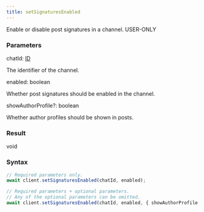 ```yaml
---
title: setSignaturesEnabled
---
```


Enable or disable post signatures in a channel.<span class="select-none"> <span class="inline-flex w-fit items-center"><span class="w-fit bg-dbt px-1.5 rounded-md select-none text-fgt text-[10px]">USER-ONLY</span></span> </span>

### Parameters 

<div class="flex flex-col gap-3"><div><div class="font-mono" id="p_chatId" data-anchor><span class="font-bold">chatId</span><span class="opacity-50">:</span> <a href="/types/id"  >ID</a></div><div class="pl-3"><div class="no-margin">

The identifier of the channel.

</div></div></div><div><div class="font-mono" id="p_enabled" data-anchor><span class="font-bold">enabled</span><span class="opacity-50">:</span> <span>boolean</span></div><div class="pl-3"><div class="no-margin">

Whether post signatures should be enabled in the channel.

</div></div></div><div class="flex flex-col gap-3"><div><div class="flex gap-2"><div class="font-mono p" id="p_showAuthorProfile" data-anchor><span class="font-bold">showAuthorProfile</span><span class="opacity-50"><span title="Optional" class="cursor-help">?</span>:</span> <span>boolean</span></div></div><div class="pl-3"><div class="no-margin">

Whether author profiles should be shown in posts.

</div></div></div></div></div>

### Result 

<div class="font-mono"><span>void</span></div>

### Syntax

```ts
// Required parameters only.
await client.setSignaturesEnabled(chatId, enabled);

// Required parameters + optional parameters.
// Any of the optional parameters can be omitted.
await client.setSignaturesEnabled(chatId, enabled, { showAuthorProfile });
```



